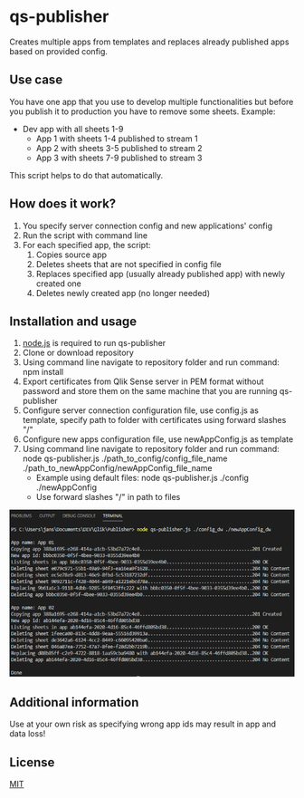 # qs-publisher

Creates multiple apps from templates and replaces already published apps based on provided config.

## Use case

You have one app that you use to develop multiple functionalities but before you publish it to production you have to remove some sheets. Example:

* Dev app with all sheets 1-9
    * App 1 with sheets 1-4 published to stream 1
    * App 2 with sheets 3-5 published to stream 2
    * App 3 with sheets 7-9 published to stream 3

This script helps to do that automatically.

## How does it work?

1. You specify server connection config and new applications' config
2. Run the script with command line
3. For each specified app, the script:
    1. Copies source app
    2. Deletes sheets that are not specified in config file
    3. Replaces specified app (usually already published app) with newly created one
    4. Deletes newly created app (no longer needed)

## Installation and usage

1. [node.js](https://nodejs.org/) is required to run qs-publisher
2. Clone or download repository
3. Using command line navigate to repository folder and run command: npm install 
4. Export certificates from Qlik Sense server in PEM format without password and store them on the same machine that you are running qs-publisher
5. Configure server connection configuration file, use config.js as template, specify path to folder with certificates using forward slashes "/"
6. Configure new apps configuration file, use newAppConfig.js as template 
7. Using command line navigate to repository folder and run command: node qs-publisher.js ./path_to_config/config_file_name ./path_to_newAppConfig/newAppConfig_file_name
    * Example using default files: node qs-publisher.js ./config ./newAppConfig
    * Use forward slashes "/" in path to files 

![Screenshot](screenshot01.PNG)

## Additional information

Use at your own risk as specifying wrong app ids may result in app and data loss!

## License

[MIT](https://choosealicense.com/licenses/mit/)